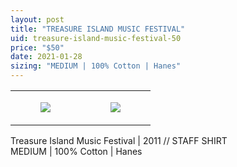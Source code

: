 ```yaml
---
layout: post
title: "TREASURE ISLAND MUSIC FESTIVAL"
uid: treasure-island-music-festival-50
price: "$50"
date: 2021-01-28
sizing: "MEDIUM | 100% Cotton | Hanes"
---
```




<table style="width:100%;"><tr><td style="vertical-align:top;">
      <figure class="tmblr-full" data-orig-height="2048" data-orig-width="1365" data-orig-src="https://concertshirts.netlify.app/shirts/0463/0463-01.jpg"><img src="https://64.media.tumblr.com/cc545dbcbe03de7cd5c998bbc7cc658a/1650d2a9f3258449-fa/s540x810/97de5b4e07e9d6f167cabff21e3ac4329ef08f69.jpg" data-orig-height="2048" data-orig-width="1365" data-orig-src="https://concertshirts.netlify.app/shirts/0463/0463-01.jpg"/></figure></td>
    <td style="vertical-align:top;">
      <figure class="tmblr-full" data-orig-height="2048" data-orig-width="1365" data-orig-src="https://concertshirts.netlify.app/shirts/0463/0463-02.jpg"><img src="https://64.media.tumblr.com/4cbecdbb4ec91165c4b01e0be4848011/1650d2a9f3258449-3b/s540x810/37187f26b78ddf816ceed609bf3c2c8d9c017f5a.jpg" data-orig-height="2048" data-orig-width="1365" data-orig-src="https://concertshirts.netlify.app/shirts/0463/0463-02.jpg"/></figure></td>
  </tr></table><p>
  Treasure Island Music Festival | 2011 // STAFF SHIRT<br/>MEDIUM | 100% Cotton | Hanes
</p>
